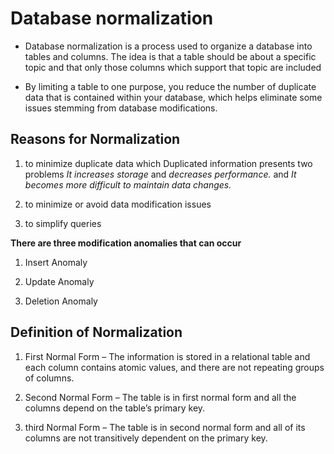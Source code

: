 # Database normalization

* Database normalization is a process used to organize a database into tables and columns. The idea is that a table should be about a specific topic and that only those columns which support that topic are included

* By limiting a table to one purpose, you reduce the number of duplicate data that is contained within your database, which helps eliminate some issues stemming from database modifications. 

## Reasons for Normalization

1. to minimize duplicate data which Duplicated information presents two problems
*It increases storage* and *decreases performance.* and *It becomes more difficult to maintain data changes.*

2.  to minimize or avoid data modification issues

3. to simplify queries

**There are three modification anomalies that can occur**

1. Insert Anomaly

2. Update Anomaly

3. Deletion Anomaly

## Definition of Normalization

1. First Normal Form – The information is stored in a relational table and each column contains atomic values, and there are not repeating groups of columns.

2. Second Normal Form – The table is in first normal form and all the columns depend on the table’s primary key.

3. third Normal Form – The table is in second normal form and all of its columns are not transitively dependent on the primary key.

